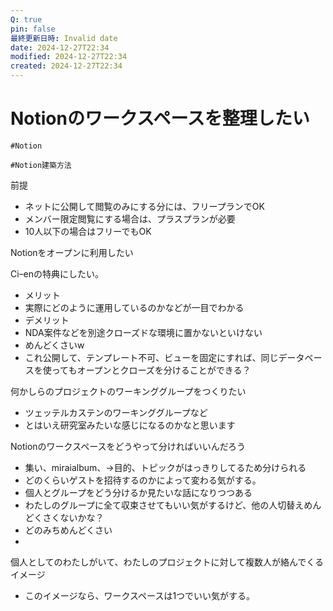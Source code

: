 ```yaml
---
Q: true
pin: false
最終更新日時: Invalid date
date: 2024-12-27T22:34
modified: 2024-12-27T22:34
created: 2024-12-27T22:34
---
```

# Notionのワークスペースを整理したい

`#Notion`

`#Notion建築方法`

前提

- ネットに公開して閲覧のみにする分には、フリープランでOK  
- メンバー限定閲覧にする場合は、プラスプランが必要  
- 10人以下の場合はフリーでもOK  

Notionをオープンに利用したい

Ciｰenの特典にしたい。

- メリット  
- 実際にどのように運用しているのかなどが一目でわかる  
- デメリット  
- NDA案件などを別途クローズドな環境に置かないといけない  
- めんどくさいw  
- これ公開して、テンプレート不可、ビューを固定にすれば、同じデータベースを使ってもオープンとクローズを分けることができる？  

何かしらのプロジェクトのワーキンググループをつくりたい

- ツェッテルカステンのワーキンググループなど  
- とはいえ研究室みたいな感じになるのかなと思います  

Notionのワークスペースをどうやって分ければいいんだろう

- 集い、miraialbum、→目的、トピックがはっきりしてるため分けられる  
- どのくらいゲストを招待するのかによって変わる気がする。  
- 個人とグループをどう分けるか見たいな話になりつつある  
- わたしのグループに全て収束させてもいい気がするけど、他の人切替えめんどくさくないかな？  
- どのみちめんどくさい  
-  

個人としてのわたしがいて、わたしのプロジェクトに対して複数人が絡んでくるイメージ

- このイメージなら、ワークスペースは1つでいい気がする。